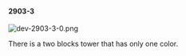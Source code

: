 #### 2903-3
![dev-2903-3-0.png](https://github.com/lil-lab/nlvr/raw/master/nlvr/dev/images/0/dev-2903-3-0.png "dev-2903-3-0.png")

There is a two blocks tower that has only one color.